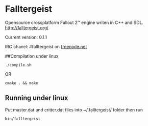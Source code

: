 Falltergeist
============

Opensource crossplatform Fallout 2™ engine writen in C++ and SDL.
http://falltergeist.org/

Current version: 0.1.1

IRC chanel: #falltergeist on [freenode.net](http://webchat.freenode.net/?channels=falltergeist)


##Compilation under linux
```
./compile.sh
```
OR
```
cmake . && make
```

## Running under linux

Put master.dat and critter.dat files into ~/.falltergeist/ folder
then run 
```
bin/falltergeist
```
